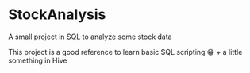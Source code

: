 # StockAnalysis
A small project in SQL to analyze some stock data

This project is a good reference to learn basic SQL scripting 😁 + a little something in Hive
